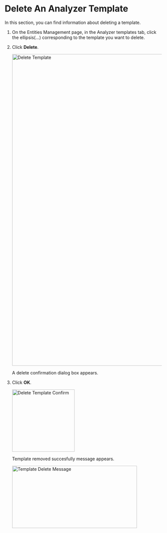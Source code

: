 # Delete An Analyzer Template

In this section, you can find information about deleting a template. 

1. On the Entities Management page, in the Analyzer templates tab, click the ellipsis(...) corresponding to the template you want to delete.

1. Click **Delete**.

    <img src="../images/delete-template-button.png" alt="Delete Template" width="1000" height="1000"/>

    A delete confirmation dialog box appears.

1. Click **OK**.

    <img src="../images/delete-template-confirm.png" alt="Delete Template Confirm" width="200" height="200"/>

    Template removed succesfully message appears.

    <img src="../images/delete-template-success-message.png" alt="Template Delete Message" width="400" height="200"/>